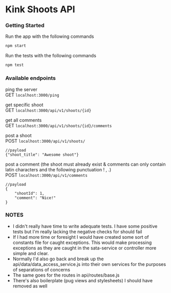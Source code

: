 # Kink Shoots API

### Getting Started
Run the app with the following commands
```sh
npm start
```
Run the tests with the following commands
```sh
npm test
```
### Available endpoints

ping the server</br>
GET `localhost:3000/ping`

get specific shoot</br>
GET `localhost:3000/api/v1/shoots/{id}`

get all comments</br>
GET `localhost:3000/api/v1/shoots/{id}/comments`

post a shoot</br>
POST `localhost:3000/api/v1/shoots/`
```
//payload
{"shoot_title": "Awesome shoot"}
```
post a comment (the shoot must already exist & comments can only contain latin characters and the following punctuation ! , .)</br>
POST `localhost:3000/api/v1/comments`

```
//payload
{
    "shootId": 1,
    "comment": "Nice!"
}
```

### NOTES
- I didn't really have time to write adequate tests. I have some positive tests but I'm really lacking the negative checks for should fail
- If I had more time or foresight I would have created some sort of constants file for caught exceptions. This would make processing exceptions as they are caught in the sata-service or controller more simple and clear.
- Normally I'd also go back and break up the api/data/data_access_service.js into their own services for the purposes of separations of concerns
- The same goes for the routes in api/routes/base.js
- There's also boilerplate (pug views and stylesheets) I should have removed as well
